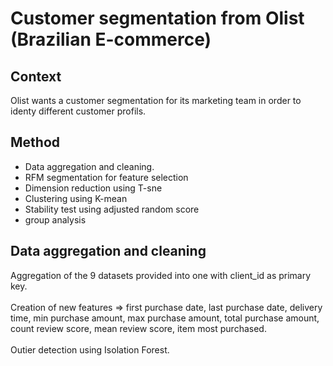 # Customer segmentation from Olist (Brazilian E-commerce)

## Context

Olist wants a customer segmentation for its marketing team in order to identy different customer profils.

## Method

- Data aggregation and cleaning.
- RFM segmentation for feature selection 
- Dimension reduction using T-sne
- Clustering using K-mean
- Stability test using adjusted random score
- group analysis

## Data aggregation and cleaning

Aggregation of the 9 datasets provided into one with client_id as primary key. <br/><br/>
Creation of new features => first purchase date, last purchase date, delivery time, min purchase amount, max purchase amount, total purchase amount, count review score, mean review score, item most purchased. <br/><br/>
Outier detection using Isolation Forest.<br/><br/>
